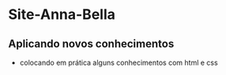 # Site-Anna-Bella

## Aplicando novos conhecimentos

- colocando em prática alguns conhecimentos com html e css

<img src="./github/foto2.gif" alt="">
